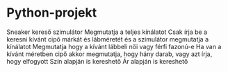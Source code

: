 # Python-projekt
Sneaker kereső szimulátor
Megmutatja a teljes kínálatot
Csak írja be a keresni kívánt cipő márkát és lábméretét és a szimulátor megmutatja a kínálatot
Megmutatja hogy a kívánt lábbeli női vagy férfi fazonú-e
Ha van a kívánt méretben cipő akkor megmutatja, hogy hány darab, vagy azt írja, hogy elfogyott
Szín alapján is kereshető
Ár alapján is kereshető